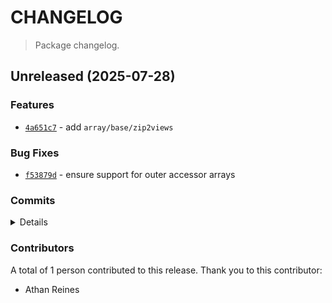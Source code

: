 # CHANGELOG

> Package changelog.

<section class="release" id="unreleased">

## Unreleased (2025-07-28)

<section class="features">

### Features

-   [`4a651c7`](https://github.com/stdlib-js/stdlib/commit/4a651c7b6d1ea9a814ac420a91c0d94de3956917) - add `array/base/zip2views`

</section>

<!-- /.features -->

<section class="bug-fixes">

### Bug Fixes

-   [`f53879d`](https://github.com/stdlib-js/stdlib/commit/f53879de98a2f80792d3d97c7748fd7425800aac) - ensure support for outer accessor arrays

</section>

<!-- /.bug-fixes -->

<section class="commits">

### Commits

<details>

-   [`f389a19`](https://github.com/stdlib-js/stdlib/commit/f389a19fcb158cc48a624577d2dea87391a0be13) - **refactor:** remove unnecessary variable _(by Athan Reines)_
-   [`f53879d`](https://github.com/stdlib-js/stdlib/commit/f53879de98a2f80792d3d97c7748fd7425800aac) - **fix:** ensure support for outer accessor arrays _(by Athan Reines)_
-   [`7f0568c`](https://github.com/stdlib-js/stdlib/commit/7f0568c02fad49db0292ed2c15eed93e281b3d3f) - **bench:** fix descriptions _(by Athan Reines)_
-   [`c95312a`](https://github.com/stdlib-js/stdlib/commit/c95312a79a73fb3424d20e2aa76a869304baa4d2) - **test:** add tests _(by Athan Reines)_
-   [`1d9b865`](https://github.com/stdlib-js/stdlib/commit/1d9b865020ea004692013ee403cbcc4580d9bbab) - **test:** add mutation tests _(by Athan Reines)_
-   [`53948cc`](https://github.com/stdlib-js/stdlib/commit/53948cc063bbf85d538b84ae678c1dc5117f864b) - **docs:** fix missing variable declaration _(by Athan Reines)_
-   [`4a651c7`](https://github.com/stdlib-js/stdlib/commit/4a651c7b6d1ea9a814ac420a91c0d94de3956917) - **feat:** add `array/base/zip2views` _(by Athan Reines)_

</details>

</section>

<!-- /.commits -->

<section class="contributors">

### Contributors

A total of 1 person contributed to this release. Thank you to this contributor:

-   Athan Reines

</section>

<!-- /.contributors -->

</section>

<!-- /.release -->


